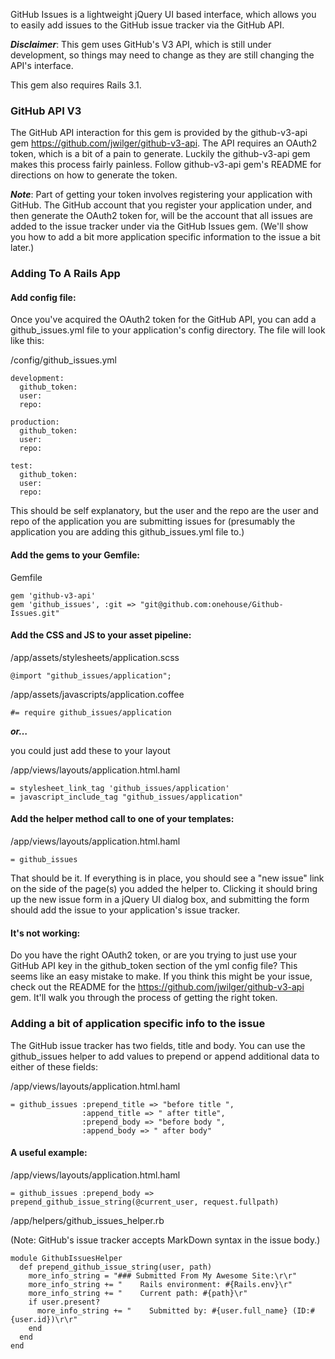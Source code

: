 GitHub Issues is a lightweight jQuery UI based interface, which allows you to easily add issues to the GitHub issue tracker via the GitHub API.

***Disclaimer***: This gem uses GitHub's V3 API, which is still under development, so things may need to change as they are still changing the API's interface.

This gem also requires Rails 3.1.

### GitHub API V3

The GitHub API interaction for this gem is provided by the github-v3-api gem <https://github.com/jwilger/github-v3-api>.  The API requires an OAuth2 token, which is a bit of a pain to generate.  Luckily the github-v3-api gem makes this process fairly painless.  Follow github-v3-api gem's README for directions on how to generate the token.

***Note***: Part of getting your token involves registering your application with GitHub.  The GitHub account that you register your application under, and then generate the OAuth2 token for, will be the account that all issues are added to the issue tracker under via the GitHub Issues gem.  (We'll show you how to add a bit more application specific information to the issue a bit later.) 

### Adding To A Rails App

#### Add config file:

Once you've acquired the OAuth2 token for the GitHub API, you can add a github_issues.yml file to your application's config directory.  The file will look like this:

/config/github_issues.yml

    development:
      github_token: 
      user: 
      repo: 
    
    production:
      github_token: 
      user: 
      repo: 
    
    test:
      github_token: 
      user: 
      repo: 

This should be self explanatory, but the user and the repo are the user and repo of the application you are submitting issues for (presumably the application you are adding this github_issues.yml file to.)

#### Add the gems to your Gemfile:

Gemfile

    gem 'github-v3-api'
    gem 'github_issues', :git => "git@github.com:onehouse/Github-Issues.git"

#### Add the CSS and JS to your asset pipeline:

/app/assets/stylesheets/application.scss

    @import "github_issues/application";

/app/assets/javascripts/application.coffee

    #= require github_issues/application

***or…***

you could just add these to your layout

/app/views/layouts/application.html.haml

    = stylesheet_link_tag 'github_issues/application'
    = javascript_include_tag "github_issues/application"

#### Add the helper method call to one of your templates:

/app/views/layouts/application.html.haml

    = github_issues

That should be it.  If everything is in place, you should see a "new issue" link on the side of the page(s) you added the helper to.  Clicking it should bring up the new issue form in a jQuery UI dialog box, and submitting the form should add the issue to your application's issue tracker.

#### It's not working:

Do you have the right OAuth2 token, or are you trying to just use your GitHub API key in the github_token section of the yml config file?  This seems like an easy mistake to make.  If you think this might be your issue, check out the README for the <https://github.com/jwilger/github-v3-api> gem.  It'll walk you through the process of getting the right token.

### Adding a bit of application specific info to the issue

The GitHub issue tracker has two fields, title and body.  You can use the github_issues helper to add values to prepend or append additional data to either of these fields:

/app/views/layouts/application.html.haml

    = github_issues :prepend_title => "before title ",
                    :append_title => " after title", 
                    :prepend_body => "before body ",
                    :append_body => " after body"

#### A useful example:

/app/views/layouts/application.html.haml

    = github_issues :prepend_body => prepend_github_issue_string(@current_user, request.fullpath)

/app/helpers/github_issues_helper.rb

(Note: GitHub's issue tracker accepts MarkDown syntax in the issue body.)

    module GithubIssuesHelper
      def prepend_github_issue_string(user, path)
        more_info_string = "### Submitted From My Awesome Site:\r\r"
        more_info_string += "    Rails environment: #{Rails.env}\r"
        more_info_string += "    Current path: #{path}\r"
        if user.present?
          more_info_string += "    Submitted by: #{user.full_name} (ID:#{user.id})\r\r"
        end
      end
    end